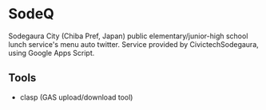 # SodeQ
Sodegaura City (Chiba Pref, Japan) public elementary/junior-high school lunch service's menu auto twitter.
Service provided by CivictechSodegaura, using Google Apps Script.

## Tools
* clasp (GAS upload/download tool)
